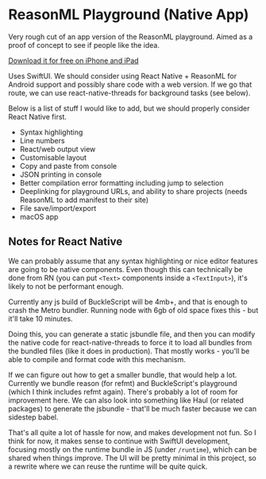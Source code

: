 # ReasonML Playground (Native App)

Very rough cut of an app version of the ReasonML playground. Aimed as a proof of concept to see if people like the idea.

[Download it for free on iPhone and iPad](https://apps.apple.com/gb/app/reasonml/id1507769834)

Uses SwiftUI. We should consider using React Native + ReasonML for Android support and possibly share code with a web version. If we go that route, we can use react-native-threads for background tasks (see below).

Below is a list of stuff I would like to add, but we should properly consider React Native first.

- Syntax highlighting
- Line numbers
- React/web output view
- Customisable layout
- Copy and paste from console
- JSON printing in console
- Better compilation error formatting including jump to selection
- Deeplinking for playground URLs, and ability to share projects (needs ReasonML to add manifest to their site)
- File save/import/export
- macOS app

## Notes for React Native

We can probably assume that any syntax highlighting or nice editor features are going to be native components. Even though this can technically be done from RN (you can put `<Text>` components inside a `<TextInput>`), it's likely to not be performant enough.

Currently any js build of BuckleScript will be 4mb+, and that is enough to crash the Metro bundler. Running node with 6gb of old space fixes this - but it'll take 10 minutes.

Doing this, you can generate a static jsbundle file, and then you can modify the native code for react-native-threads to force it to load all bundles from the bundled files (like it does in production). That mostly works - you'll be able to compile and format code with this mechanism.

If we can figure out how to get a smaller bundle, that would help a lot. Currently we bundle reason (for refmt) and BuckleScript's playground (which I think includes refmt again). There's probably a lot of room for improvement here. We can also look into something like Haul (or related packages) to generate the jsbundle - that'll be much faster because we can sidestep babel.

That's all quite a lot of hassle for now, and makes development not fun. So I think for now, it makes sense to continue with SwiftUI development, focusing mostly on the runtime bundle in JS (under `/runtime`), which can be shared when things improve. The UI will be pretty minimal in this project, so a rewrite where we can reuse the runtime will be quite quick.
